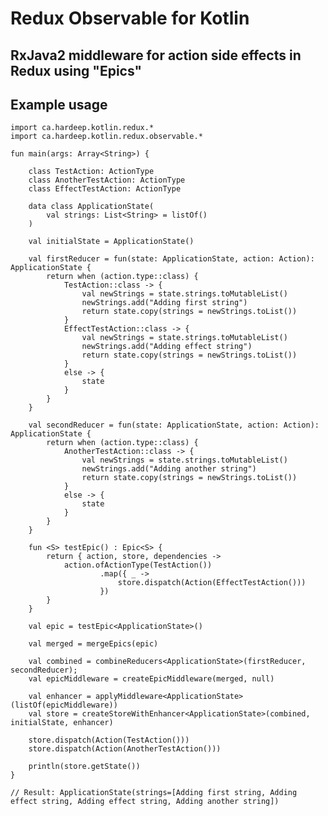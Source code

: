 # Redux Observable for Kotlin

## RxJava2 middleware for action side effects in Redux using "Epics"

## Example usage

    import ca.hardeep.kotlin.redux.*
    import ca.hardeep.kotlin.redux.observable.*

    fun main(args: Array<String>) {

        class TestAction: ActionType
        class AnotherTestAction: ActionType
        class EffectTestAction: ActionType

        data class ApplicationState(
            val strings: List<String> = listOf()
        )

        val initialState = ApplicationState()

        val firstReducer = fun(state: ApplicationState, action: Action): ApplicationState {
            return when (action.type::class) {
                TestAction::class -> {
                    val newStrings = state.strings.toMutableList()
                    newStrings.add("Adding first string")
                    return state.copy(strings = newStrings.toList())
                }
                EffectTestAction::class -> {
                    val newStrings = state.strings.toMutableList()
                    newStrings.add("Adding effect string")
                    return state.copy(strings = newStrings.toList())
                }
                else -> {
                    state
                }
            }
        }

        val secondReducer = fun(state: ApplicationState, action: Action): ApplicationState {
            return when (action.type::class) {
                AnotherTestAction::class -> {
                    val newStrings = state.strings.toMutableList()
                    newStrings.add("Adding another string")
                    return state.copy(strings = newStrings.toList())
                }
                else -> {
                    state
                }
            }
        }

        fun <S> testEpic() : Epic<S> {
            return { action, store, dependencies ->
                action.ofActionType(TestAction())
                        .map({ _ ->
                            store.dispatch(Action(EffectTestAction()))
                        })
            }
        } 

        val epic = testEpic<ApplicationState>()

        val merged = mergeEpics(epic)

        val combined = combineReducers<ApplicationState>(firstReducer, secondReducer);
        val epicMiddleware = createEpicMiddleware(merged, null)

        val enhancer = applyMiddleware<ApplicationState>(listOf(epicMiddleware))
        val store = createStoreWithEnhancer<ApplicationState>(combined, initialState, enhancer)

        store.dispatch(Action(TestAction()))
        store.dispatch(Action(AnotherTestAction()))

        println(store.getState())
    }

    // Result: ApplicationState(strings=[Adding first string, Adding effect string, Adding effect string, Adding another string])
